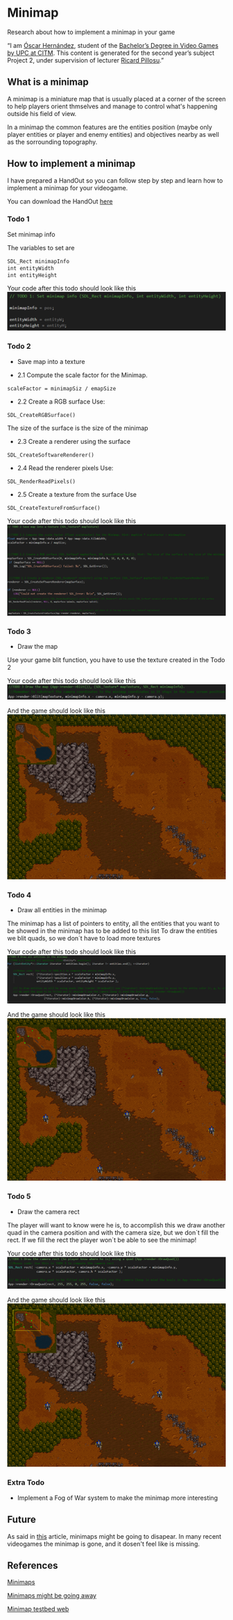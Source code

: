 # Minimap

Research about how to implement a minimap in your game


“I am [Óscar Hernández](https://www.linkedin.com/in/oscar-hernandez-73b224161), student of the
[Bachelor’s Degree in Video Games by UPC at CITM](https://www.citm.upc.edu/ing/estudis/graus-videojocs).
This content is generated for the second year’s subject Project 2, under supervision of lecturer
[Ricard Pillosu](https://es.linkedin.com/in/ricardpillosu).”

## What is a minimap

A minimap is a miniature map that is usually placed at a corner of the screen to help players orient thmselves and manage to control what's happening outside his field of view.

In a minimap the common features are the entities position (maybe only player entities or player and enemy entities) and objectives nearby as well as the sorrounding topography.

## How to implement a minimap

I have prepared a HandOut so you can follow step by step and learn how to implement a minimap for your videogame.

You can download the HandOut [here](https://github.com/OscarHernandezG/MinimapTestbed/archive/HandOut.zip)

### Todo 1
Set minimap info

The variables to set are 
```
SDL_Rect minimapInfo 
int entityWidth	
int entityHeight
```
Your code after this todo should look like this 
![Todo 1](https://raw.githubusercontent.com/OscarHernandezG/MinimapTestbed/master/docs/images/todo1.png)

### Todo 2

- Save map into a texture 

- 2.1 Compute the scale factor for the Minimap.</br>
```
scaleFactor = minimapSiz / emapSize
```
- 2.2 Create a RGB surface
Use:
```
SDL_CreateRGBSurface()
```
The size of the surface is the size of the minimap

- 2.3 Create a renderer using the surface
```
SDL_CreateSoftwareRenderer()
```
- 2.4 Read the renderer pixels 
Use:
```
SDL_RenderReadPixels()
```
- 2.5 Create a texture from the surface 
Use
```
SDL_CreateTextureFromSurface()
```
Your code after this todo should look like this 
![Todo 2](https://raw.githubusercontent.com/OscarHernandezG/MinimapTestbed/master/docs/images/todo2.png)

### Todo 3
- Draw the map


Use your game blit function, you have to use the texture created in the Todo 2


Your code after this todo should look like this 
![Todo 3](https://raw.githubusercontent.com/OscarHernandezG/MinimapTestbed/master/docs/images/todo3.png)

And the game should look like this
![Todo 3 done](https://raw.githubusercontent.com/OscarHernandezG/MinimapTestbed/master/docs/images/todo3_done.png)

### Todo 4
- Draw all entities in the minimap


The minimap has a list of pointers to entity, all the entities that you want to be showed in the minimap has to be added to this list
To draw the entities we blit quads, so we don´t have to load more textures 

Your code after this todo should look like this 
![Todo 4](https://raw.githubusercontent.com/OscarHernandezG/MinimapTestbed/master/docs/images/todo4.png)

And the game should look like this
![Todo 4 done](https://raw.githubusercontent.com/OscarHernandezG/MinimapTestbed/master/docs/images/todo4_done.png)

### Todo 5
- Draw the camera rect


The player will want to know were he is, to accomplish this we draw another quad in the camera position and with the camera size, but we don´t fill the rect. If we fill the rect the player won´t be able to see the minimap!

Your code after this todo should look like this 
![Todo 5](https://raw.githubusercontent.com/OscarHernandezG/MinimapTestbed/master/docs/images/todo5.png)

And the game should look like this
![Todo 5 done](https://raw.githubusercontent.com/OscarHernandezG/MinimapTestbed/master/docs/images/todo5_done.png)

### Extra Todo
- Implement a Fog of War system to make the minimap more interesting

## Future
As said in [this](https://kotaku.com/video-game-mini-maps-might-finally-be-going-away-1820011897) article, minimaps might be going to disapear. In many recent videogames the minimap is gone, and it dosen't feel like is missing.


## References
[Minimaps](https://en.wikipedia.org/wiki/Mini-map)

[Minimaps might be going away](https://kotaku.com/video-game-mini-maps-might-finally-be-going-away-1820011897)

[Minimap testbed web](https://oscarhernandezg.github.io/MinimapTestbed/)
